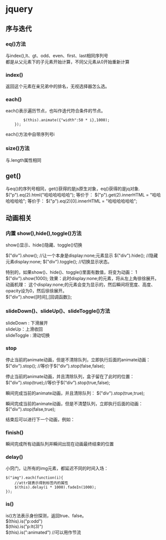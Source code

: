 # jquery 

## 序与迭代

### eq()方法
与index(),lt、gt、odd、even、first、last相同序列号  
都是从父元素下的子元素开始计算，不同父元素从0开始重新计算  

### index()
返回这个元素在亲兄弟中的排名，无视选择器怎么选。

### each()
each()表示遍历节点，也叫作迭代符合条件的节点。
``` $("p").each(function(i){
        $(this).animate({"width":50 * i},1000);
    });
```
each()方法中自带序列号i  

### size()方法 
与.length属性相同 

## get()
与eq()的序列号相同，get()获得的是js原生对象，eq()获得的是jq对象.   
   $("p").eq(2).html("哈哈哈哈哈哈");
等价于：
   $("p").get(2).innerHTML = "哈哈哈哈哈哈";
等价于：
   $("p").eq(2)[0].innerHTML = "哈哈哈哈哈哈";

## 动画相关

### 内置 show(),hide(),toggle()方法 
show()显示、hide()隐藏、toggle()切换

   $("div").show();        //让一个本身是display:none;元素显示
   $("div").hide();        //隐藏元素display:none;
   $("div").toggle();      //切换显示状态。

特别的，如果show()、hide()、toggle()里面有数值，将变为动画：
1  $("div").show(1000);
效果：此时display:none;的元素，将从左上角徐徐展开。动画机理：
这个display:none;的元素会变为显示的，然后瞬间将宽度、高度、opacity设为0，然后徐徐展开。  
   $("div").show([时间],[回调函数]);

### slideDown()、slideUp()、slideToggle()方法
slideDown : 下滑展开  
slideUp：上滑收回  
slideToggle : 滑动切换  

### stop
停止当前的animate动画，但是不清除队列，立即执行后面的animate动画：
	$("div").stop(); //等价于$(“div”).stop(false,false);

停止当前的animate动画，并且清除队列，盒子留在了此时的位置：
	$("div").stop(true);//等价于$(“div”).stop(true,false);

瞬间完成当前的animate动画，并且清除队列：
	$("div").stop(true,true);

瞬间完成当前的animate动画，但是不清楚队列，立即执行后面的动画：
	$("div").stop(false,true);
  
结束后可以进行下一个动画，例如：

### finish()
瞬间完成所有动画队列并瞬间出现在动画最终结束的位置  

### delay()
小窍门，让所有的img元素，都延迟不同的时间入场：

	$("img").each(function(i){
		//attr就表示得到标签内的属性
		$(this).delay(i * 1000).fadeIn(1000);
	});

### is()
is()方法表示身份探测，返回true、false。  
	$(this).is("p:odd")  
	$(this).is("p:lt(3)")  
	$(this).is(":animated")  //可以用作节流


